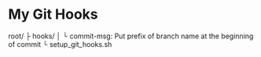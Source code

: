 # My Git Hooks

root/
 ├ hooks/
 │ └ commit-msg: Put prefix of branch name at the beginning of commit
 └ setup_git_hooks.sh
